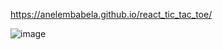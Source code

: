 https://anelembabela.github.io/react_tic_tac_toe/

![image](https://user-images.githubusercontent.com/8805744/181783590-b2b8d63f-abd3-4058-a6ac-2505bcf952c7.png)
